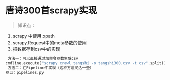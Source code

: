 # 唐诗300首scrapy实现

> 知识点：
1. scrapy 中使用 xpath
2. scrapy.Request中的meta参数的使用
3. 把数据存到csv中的实现
```python
 方法一：可以直接通过加命令参数生成csv
cmdline.execute("scrapy crawl tangshi -o tangshi300.csv -t csv".split())
 方法二：在Pipeline中实现（这种方法灵活一些）
参见：pipelines.py
```
